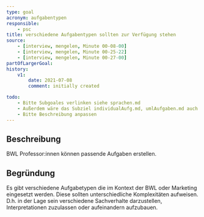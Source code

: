 ```yaml
---
type: goal
acronym: aufgabentypen
responsible: 
    - psc
title: verschiedene Aufgabentypen sollten zur Verfügung stehen
source:
    - [interview, mengelen, Minute 00-08-00]
    - [interview, mengelen, Minute 00-25-22]
    - [interview, mengelen, Minute 00-27-00]
partOfLargerGoal: 
history:
    v1:
        date: 2021-07-08
        comment: initially created

todo: 
    - Bitte Subgoales verlinken siehe sprachen.md
    - Außerdem wäre das Subziel individualAufg.md, umlAufgaben.md auch ein Subziele oder? 
    - Bitte Beschreibung anpassen 
---
```


## Beschreibung

BWL Professor:innen können passende Aufgaben erstellen.


## Begründung

Es gibt verschiedene Aufgabetypen die im Kontext der BWL oder Marketing eingesetzt werden. Diese sollten unterschiedliche Komplexitäten aufweisen. D.h. in der Lage sein verschiedene Sachverhalte darzustellen, Interpretationen zuzulassen oder aufeinandern aufzubauen.
